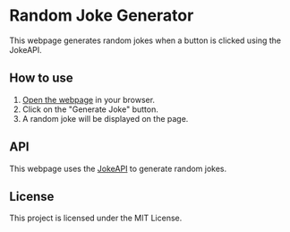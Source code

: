 # Random Joke Generator

This webpage generates random jokes when a button is clicked using the JokeAPI.

## How to use

1. [Open the webpage](<URL>) in your browser.
2. Click on the "Generate Joke" button.
3. A random joke will be displayed on the page.

## API

This webpage uses the [JokeAPI](https://sv443.net/jokeapi/v2/) to generate random jokes.

## License

This project is licensed under the MIT License.